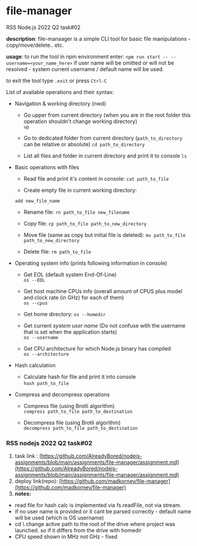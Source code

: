 # file-manager
RSS Node.js 2022 Q2 task#02 

**description**:
file-manaager is a simple CLI tool for basic file manipulations - copy/move/delete.. etc.

**usage**:
to run the tool in npm environment enter:
`npm run start -- --username=<your_name_here>`
if user name will be omitted or will not be resolved - system current username / default name will be used.

to exit the tool type `.exit` or press `Ctrl-C`

List of available operations and their syntax:
- Navigation & working directory (nwd)
    - Go upper from current directory (when you are in the root folder this operation shouldn't change working directory)  
    `up`

    - Go to dedicated folder from current directory (`path_to_directory` can be relative or absolute)
    `cd path_to_directory`

    - List all files and folder in current directory and print it to console
    `ls`

- Basic operations with files
    - Read file and print it's content in console:
    `cat path_to_file`

    - Create empty file in current working directory:

    `add new_file_name`

    - Rename file:
    `rn path_to_file new_filename`

    - Copy file: 
    `cp path_to_file path_to_new_directory`

    - Move file (same as copy but initial file is deleted): 
    `mv path_to_file path_to_new_directory`

    - Delete file: 
    `rm path_to_file`

- Operating system info (prints following information in console)
    - Get EOL (default system End-Of-Line)  
    `os --EOL`

    - Get host machine CPUs info (overall amount of CPUS plus model and clock rate (in GHz) for each of them)  
    `os --cpus`

    - Get home directory: 
    `os --homedir`

    - Get current *system user name* (Do not confuse with the username that is set when the application starts)  
    `os --username`

    - Get CPU architecture for which Node.js binary has compiled  
    `os --architecture`

- Hash calculation  
    - Calculate hash for file and print it into console  
    `hash path_to_file`

- Compress and decompress operations  
    - Compress file (using Brotli algorithm)  
    `compress path_to_file path_to_destination`

    - Decompress file (using Brotli algorithm)  
    `decompress path_to_file path_to_destination`





### RSS nodejs 2022 Q2 task#02

1. task link : [https://github.com/AlreadyBored/nodejs-assignments/blob/main/assignments/file-manager/assignment.md](https://github.com/AlreadyBored/nodejs-assignments/blob/main/assignments/file-manager/assignment.md)
2. deploy link(repo): [https://github.com/madkorney/file-manager](https://github.com/madkorney/file-manager)
3. **notes:**
  - read file for hash calc is implemented via fs.readFile, not via stream. 
  - if no user name is provided or it cant be parsed correctly - default name will be used (which is OS username)
  - cd \ change active path to the root of the drive where project was launched. so if it differs from the drive with homedir
  - CPU speed shown in MHz not GHz - fixed

